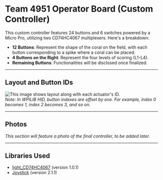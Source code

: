 # Team 4951 Operator Board (Custom Controller)

This custom controller features 24 buttons and 6 switches powered by a Micro Pro, utilizing two CD74HC4067 multiplexers. Here's a breakdown:
- **12 Buttons**: Represent the shape of the coral on the field, with each button corresponding to a spike where a coral can be placed.
- **4 Buttons on the Right**: Represent the four levels of scoring (L1-L4).
- **Remaining Buttons**: Functionalities will be disclosed once finalized.

---

## Layout and Button IDs
![This image shows layout along with each actuator's ID.](https://i.ibb.co/PztC0RtX/operatorboardlayout.png)  
*Note: In WPILIB HID, button indexes are offset by one. For example, index 0 becomes 1, index 2 becomes 3, and so on.*

---

## Photos
*This section will feature a photo of the final controller, to be added later.*  

---

## Libraries Used
- [light_CD74HC4067](https://github.com/SunitRaut/Lightweight-CD74HC4067-Arduino) (version 1.0.1)
- [Joystick](https://github.com/MHeironimus/ArduinoJoystickLibrary) (version 2.1.1)
